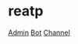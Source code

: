 # reatp
[Admin](https://telegram.me/arash_admin_death)
[Bot](https://telegram.me/botdeath)
[Channel](https://telegram.me/deathch)

